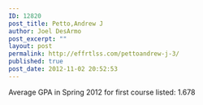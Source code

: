 ```yaml
---
ID: 12820
post_title: Petto,Andrew J
author: Joel DesArmo
post_excerpt: ""
layout: post
permalink: http://effrtlss.com/pettoandrew-j-3/
published: true
post_date: 2012-11-02 20:52:53
---
```

<p>Average GPA in Spring 2012 for first course listed: 1.678</p>